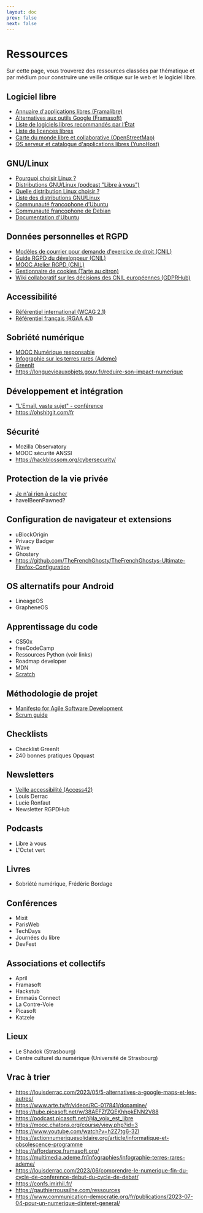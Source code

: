 ```yaml
---
layout: doc
prev: false
next: false
---
```


# Ressources

Sur cette page, vous trouverez des ressources classées par thématique et par médium pour construire une veille critique sur le web et le logiciel libre.

## Logiciel libre

- [Annuaire d'applications libres (Framalibre)](https://framalibre.org/)
- [Alternatives aux outils Google (Framasoft)](https://degooglisons-internet.org/fr/)
- [Liste de logiciels libres recommandés par l’État](https://sill.code.gouv.fr/list)
- [Liste de licences libres](https://fr.wikipedia.org/wiki/Liste_de_licences_libres)
- [Carte du monde libre et collaborative (OpenStreetMap)](https://www.openstreetmap.org/)
- [OS serveur et catalogue d'applications libres (YunoHost)](https://yunohost.org/#/)

## GNU/Linux

- [Pourquoi choisir Linux ?](https://www.meilleure-innovation.com/linux-systeme-exploitation/)
- [Distributions GNU/Linux (podcast "Libre à vous")](https://www.libreavous.org/10-distributions-gnu-linux-festival-des-libertes-numeriques-a-rennes-en-vente)
- [Quelle distribution Linux choisir ?](https://linuxfr.org/wiki/quelle-distribution-linux-choisir)
- [Liste des distributions GNU/Linux](https://fr.wikipedia.org/wiki/Liste_des_distributions_GNU/Linux)
- [Communauté francophone d’Ubuntu](https://www.ubuntu-fr.org/)
- [Communauté francophone de Debian](https://www.debian.org/index.fr.html)
- [Documentation d'Ubuntu](https://doc.ubuntu-fr.org/accueil)

## Données personnelles et RGPD

- [Modèles de courrier pour demande d'exercice de droit (CNIL)](https://cnil.fr/fr/modeles/courrier)
- [Guide RGPD du développeur (CNIL)](https://github.com/LINCnil/Guide-RGPD-du-developpeur)
- [MOOC Atelier RGPD (CNIL)](https://atelier-rgpd.cnil.fr/login/index.php)
- [Gestionnaire de cookies (Tarte au citron)](https://tarteaucitron.io/fr/)
- [Wiki collaboratif sur les décisions des CNIL européennes (GDPRHub)](https://gdprhub.eu/index.php?title=Welcome_to_GDPRhub)

## Accessibilité

- [Référentiel international (WCAG 2.1)](https://www.w3.org/TR/WCAG21/)
- [Référentiel français (RGAA 4.1)](https://accessibilite.numerique.gouv.fr/methode/criteres-et-tests/)

## Sobriété numérique

- [MOOC Numérique responsable](https://www.academie-nr.org/)
- [Infographie sur les terres rares (Ademe)](https://multimedia.ademe.fr/infographies/infographie-terres-rares-ademe/)
- [GreenIt](https://www.greenit.fr/)
- https://longuevieauxobjets.gouv.fr/reduire-son-impact-numerique

## Développement et intégration

- ["L’Email, vaste sujet" - conférence](https://www.octopuce.fr/conference-lemail-vaste-sujet-par-benjamin-sonntag/)
- https://ohshitgit.com/fr

## Sécurité

- Mozilla Observatory
- MOOC sécurité ANSSI
- https://hackblossom.org/cybersecurity/

## Protection de la vie privée

- [Je n'ai rien à cacher](https://jenairienacacher.fr/)
- haveIBeenPawned?

## Configuration de navigateur et extensions

- uBlockOrigin
- Privacy Badger
- Wave
- Ghostery
- https://github.com/TheFrenchGhosty/TheFrenchGhostys-Ultimate-Firefox-Configuration

## OS alternatifs pour Android

- LineageOS
- GrapheneOS

## Apprentissage du code

- CS50x
- freeCodeCamp
- Ressources Python (voir links)
- Roadmap developer
- MDN
- [Scratch](https://scratch.mit.edu/)

## Méthodologie de projet

- [Manifesto for Agile Software Development](https://agilemanifesto.org/)
- [Scrum guide](https://scrumguides.org/scrum-guide.html)

## Checklists

- Checklist GreenIt
- 240 bonnes pratiques Opquast

## Newsletters

- [Veille accessibilité (Access42)](https://access42.net/)
- Louis Derrac
- Lucie Ronfaut
- Newsletter RGPDHub

## Podcasts

- Libre à vous
- L'Octet vert

## Livres

- Sobriété numérique, Frédéric Bordage

## Conférences

- Mixit
- ParisWeb
- TechDays
- Journées du libre
- DevFest

## Associations et collectifs

- April
- Framasoft
- Hackstub
- Emmaüs Connect
- La Contre-Voie
- Picasoft
- Katzele

## Lieux

- Le Shadok (Strasbourg)
- Centre culturel du numérique (Université de Strasbourg)

## Vrac à trier

- https://louisderrac.com/2023/05/5-alternatives-a-google-maps-et-les-autres/
- https://www.arte.tv/fr/videos/RC-017841/dopamine/
- https://tube.picasoft.net/w/38AEFZfZQEKhhpkENN2V88
- https://podcast.picasoft.net/@la_voix_est_libre
- https://mooc.chatons.org/course/view.php?id=3
- https://www.youtube.com/watch?v=h2Z7tg6-3ZI
- https://actionnumeriquesolidaire.org/article/informatique-et-obsolescence-programme
- https://affordance.framasoft.org/
- https://multimedia.ademe.fr/infographies/infographie-terres-rares-ademe/
- https://louisderrac.com/2023/06/comprendre-le-numerique-fin-du-cycle-de-conference-debut-du-cycle-de-debat/
- https://confs.imirhil.fr/
- https://gauthierroussilhe.com/ressources
- https://www.communication-democratie.org/fr/publications/2023-07-04-pour-un-numerique-dinteret-general/